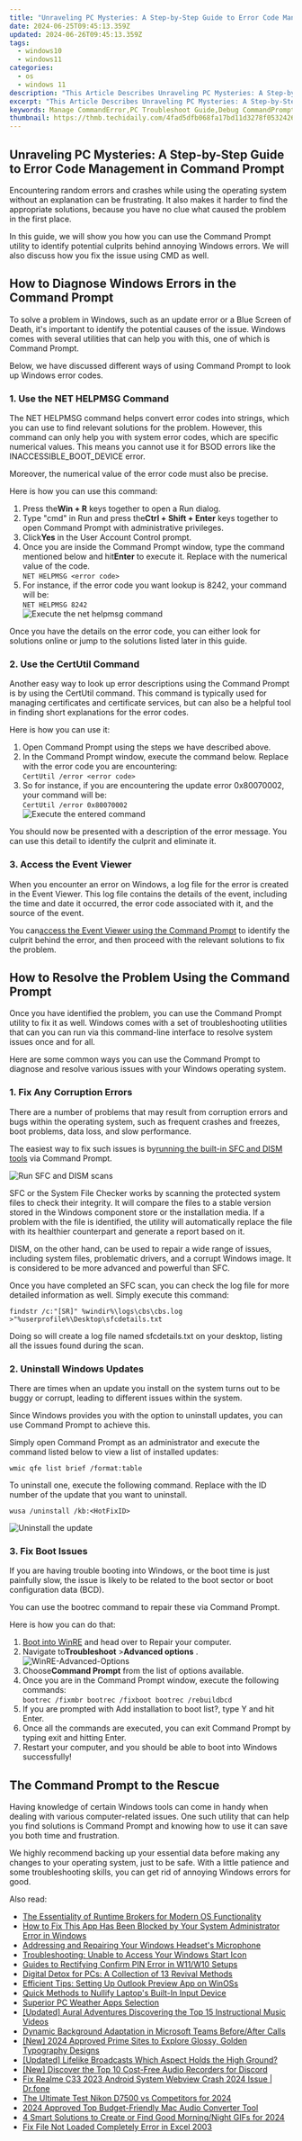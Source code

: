 ```yaml
---
title: "Unraveling PC Mysteries: A Step-by-Step Guide to Error Code Management in Command Prompt"
date: 2024-06-25T09:45:13.359Z
updated: 2024-06-26T09:45:13.359Z
tags:
  - windows10
  - windows11
categories:
  - os
  - windows 11
description: "This Article Describes Unraveling PC Mysteries: A Step-by-Step Guide to Error Code Management in Command Prompt"
excerpt: "This Article Describes Unraveling PC Mysteries: A Step-by-Step Guide to Error Code Management in Command Prompt"
keywords: Manage CommandError,PC Troubleshoot Guide,Debug CommandPrompt,Error Codes Resolution,Fix CommandLineIssues,Mastering CommandErrors,CommandPrompt Problems
thumbnail: https://thmb.techidaily.com/4fad5dfb068fa17bd11d3278f05324268f19f0e4e3fba2cd6b2af2a6f5ad615e.jpg
---
```


## Unraveling PC Mysteries: A Step-by-Step Guide to Error Code Management in Command Prompt

 Encountering random errors and crashes while using the operating system without an explanation can be frustrating. It also makes it harder to find the appropriate solutions, because you have no clue what caused the problem in the first place.

 In this guide, we will show you how you can use the Command Prompt utility to identify potential culprits behind annoying Windows errors. We will also discuss how you fix the issue using CMD as well.

## How to Diagnose Windows Errors in the Command Prompt

 To solve a problem in Windows, such as an update error or a Blue Screen of Death, it's important to identify the potential causes of the issue. Windows comes with several utilities that can help you with this, one of which is Command Prompt.

 Below, we have discussed different ways of using Command Prompt to look up Windows error codes.

### 1\. Use the NET HELPMSG Command

 The NET HELPMSG command helps convert error codes into strings, which you can use to find relevant solutions for the problem. However, this command can only help you with system error codes, which are specific numerical values. This means you cannot use it for BSOD errors like the INACCESSIBLE\_BOOT\_DEVICE error.

Moreover, the numerical value of the error code must also be precise.

Here is how you can use this command:

1. Press the**Win + R** keys together to open a Run dialog.
2. Type "cmd" in Run and press the**Ctrl + Shift + Enter** keys together to open Command Prompt with administrative privileges.
3. Click**Yes** in the User Account Control prompt.
4. Once you are inside the Command Prompt window, type the command mentioned below and hit**Enter** to execute it. Replace <error code> with the numerical value of the code.  
`NET HELPMSG <error code>`
5. For instance, if the error code you want lookup is 8242, your command will be:  
`NET HELPMSG 8242​​​`  
![Execute the net helpmsg command](https://static1.makeuseofimages.com/wordpress/wp-content/uploads/2023/03/net-helpmsg-error.jpg)

 Once you have the details on the error code, you can either look for solutions online or jump to the solutions listed later in this guide.

### 2\. Use the CertUtil Command

 Another easy way to look up error descriptions using the Command Prompt is by using the CertUtil command. This command is typically used for managing certificates and certificate services, but can also be a helpful tool in finding short explanations for the error codes.

Here is how you can use it:

1. Open Command Prompt using the steps we have described above.
2. In the Command Prompt window, execute the command below. Replace <error code> with the error code you are encountering:  
`CertUtil /error <error code>`
3. So for instance, if you are encountering the update error 0x80070002, your command will be:  
`CertUtil /error 0x80070002​​​​`  
![Execute the entered command](https://static1.makeuseofimages.com/wordpress/wp-content/uploads/2023/03/certutil-command.jpg)

 You should now be presented with a description of the error message. You can use this detail to identify the culprit and eliminate it.

### 3\. Access the Event Viewer

 When you encounter an error on Windows, a log file for the error is created in the Event Viewer. This log file contains the details of the event, including the time and date it occurred, the error code associated with it, and the source of the event.

 You can[access the Event Viewer using the Command Prompt](https://www.makeuseof.com/windows-open-event-viewer/) to identify the culprit behind the error, and then proceed with the relevant solutions to fix the problem.

## How to Resolve the Problem Using the Command Prompt

 Once you have identified the problem, you can use the Command Prompt utility to fix it as well. Windows comes with a set of troubleshooting utilities that can you can run via this command-line interface to resolve system issues once and for all.

 Here are some common ways you can use the Command Prompt to diagnose and resolve various issues with your Windows operating system.

### 1\. Fix Any Corruption Errors

 There are a number of problems that may result from corruption errors and bugs within the operating system, such as frequent crashes and freezes, boot problems, data loss, and slow performance.

 The easiest way to fix such issues is by[running the built-in SFC and DISM tools](https://www.makeuseof.com/windows-built-in-repair-tools/) via Command Prompt.

![Run SFC and DISM scans](https://static1.makeuseofimages.com/wordpress/wp-content/uploads/2022/09/scannow-restorehealth-cmd-1.jpg)

 SFC or the System File Checker works by scanning the protected system files to check their integrity. It will compare the files to a stable version stored in the Windows component store or the installation media. If a problem with the file is identified, the utility will automatically replace the file with its healthier counterpart and generate a report based on it.

 DISM, on the other hand, can be used to repair a wide range of issues, including system files, problematic drivers, and a corrupt Windows image. It is considered to be more advanced and powerful than SFC.

 Once you have completed an SFC scan, you can check the log file for more detailed information as well. Simply execute this command:

`findstr /c:"[SR]" %windir%\logs\cbs\cbs.log >"%userprofile%\Desktop\sfcdetails.txt`

 Doing so will create a log file named sfcdetails.txt on your desktop, listing all the issues found during the scan.

### 2\. Uninstall Windows Updates

 There are times when an update you install on the system turns out to be buggy or corrupt, leading to different issues within the system.

 Since Windows provides you with the option to uninstall updates, you can use Command Prompt to achieve this.

 Simply open Command Prompt as an administrator and execute the command listed below to view a list of installed updates:

`wmic qfe list brief /format:table`

 To uninstall one, execute the following command. Replace <HotFixID> with the ID number of the update that you want to uninstall.

`wusa /uninstall /kb:<HotFixID>`

![Uninstall the update](https://static1.makeuseofimages.com/wordpress/wp-content/uploads/2023/03/uninstall-update-cmd.jpg)

### 3\. Fix Boot Issues

 If you are having trouble booting into Windows, or the boot time is just painfully slow, the issue is likely to be related to the boot sector or boot configuration data (BCD).

You can use the bootrec command to repair these via Command Prompt.

Here is how you can do that:

1. [Boot into WinRE](https://www.makeuseof.com/ways-to-boot-into-the-windows-recovery-environment/) and head over to Repair your computer.
2. Navigate to**Troubleshoot** \>**Advanced options** .  
![WinRE-Advanced-Options](https://static1.makeuseofimages.com/wordpress/wp-content/uploads/2022/12/winre-advanced-options.jpg)
3. Choose**Command Prompt** from the list of options available.
4. Once you are in the Command Prompt window, execute the following commands:  
`bootrec /fixmbr bootrec /fixboot bootrec /rebuildbcd`
5. If you are prompted with Add installation to boot list?, type Y and hit Enter.
6. Once all the commands are executed, you can exit Command Prompt by typing exit and hitting Enter.
7. Restart your computer, and you should be able to boot into Windows successfully!

## The Command Prompt to the Rescue

 Having knowledge of certain Windows tools can come in handy when dealing with various computer-related issues. One such utility that can help you find solutions is Command Prompt and knowing how to use it can save you both time and frustration.

 We highly recommend backing up your essential data before making any changes to your operating system, just to be safe. With a little patience and some troubleshooting skills, you can get rid of annoying Windows errors for good.


<ins class="adsbygoogle"
     style="display:block"
     data-ad-format="autorelaxed"
     data-ad-client="ca-pub-7571918770474297"
     data-ad-slot="1223367746"></ins>



<ins class="adsbygoogle"
     style="display:block"
     data-ad-client="ca-pub-7571918770474297"
     data-ad-slot="8358498916"
     data-ad-format="auto"
     data-full-width-responsive="true"></ins>

<span class="atpl-alsoreadstyle">Also read:</span>
<div><ul>
<li><a href="https://win11.techidaily.com/the-essentiality-of-runtime-brokers-for-modern-os-functionality/"><u>The Essentiality of Runtime Brokers for Modern OS Functionality</u></a></li>
<li><a href="https://win11.techidaily.com/how-to-fix-this-app-has-been-blocked-by-your-system-administrator-error-in-windows/"><u>How to Fix This App Has Been Blocked by Your System Administrator Error in Windows</u></a></li>
<li><a href="https://win11.techidaily.com/addressing-and-repairing-your-windows-headsets-microphone/"><u>Addressing and Repairing Your Windows Headset's Microphone</u></a></li>
<li><a href="https://win11.techidaily.com/troubleshooting-unable-to-access-your-windows-start-icon/"><u>Troubleshooting: Unable to Access Your Windows Start Icon</u></a></li>
<li><a href="https://win11.techidaily.com/guides-to-rectifying-confirm-pin-error-in-w11w10-setups/"><u>Guides to Rectifying Confirm PIN Error in W11/W10 Setups</u></a></li>
<li><a href="https://win11.techidaily.com/digital-detox-for-pcs-a-collection-of-13-revival-methods/"><u>Digital Detox for PCs: A Collection of 13 Revival Methods</u></a></li>
<li><a href="https://win11.techidaily.com/efficient-tips-setting-up-outlook-preview-app-on-winoss/"><u>Efficient Tips: Setting Up Outlook Preview App on WinOSs</u></a></li>
<li><a href="https://win11.techidaily.com/quick-methods-to-nullify-laptops-built-in-input-device/"><u>Quick Methods to Nullify Laptop's Built-In Input Device</u></a></li>
<li><a href="https://win11.techidaily.com/superior-pc-weather-apps-selection/"><u>Superior PC Weather Apps Selection</u></a></li>
<li><a href="https://youtube-video-recordings.techidaily.com/updated-aural-adventures-discovering-the-top-15-instructional-music-videos/"><u>[Updated] Aural Adventures  Discovering the Top 15 Instructional Music Videos</u></a></li>
<li><a href="https://desktop-recording.techidaily.com/dynamic-background-adaptation-in-microsoft-teams-beforeafter-calls/"><u>Dynamic Background Adaptation in Microsoft Teams Before/After Calls</u></a></li>
<li><a href="https://fox-cloud.techidaily.com/new-2024-approved-prime-sites-to-explore-glossy-golden-typography-designs/"><u>[New] 2024 Approved  Prime Sites to Explore Glossy, Golden Typography Designs</u></a></li>
<li><a href="https://extra-skills.techidaily.com/updated-lifelike-broadcasts-which-aspect-holds-the-high-ground/"><u>[Updated] Lifelike Broadcasts  Which Aspect Holds the High Ground?</u></a></li>
<li><a href="https://discord-videos.techidaily.com/new-discover-the-top-10-cost-free-audio-recorders-for-discord/"><u>[New] Discover the Top 10 Cost-Free Audio Recorders for Discord</u></a></li>
<li><a href="https://howto.techidaily.com/fix-realme-c33-2023-android-system-webview-crash-2024-issue-drfone-by-drfone-fix-android-problems-fix-android-problems/"><u>Fix Realme C33 2023 Android System Webview Crash 2024 Issue | Dr.fone</u></a></li>
<li><a href="https://some-approaches.techidaily.com/the-ultimate-test-nikon-d7500-vs-competitors-for-2024/"><u>The Ultimate Test  Nikon D7500 vs Competitors for 2024</u></a></li>
<li><a href="https://voice-adjusting.techidaily.com/2024-approved-top-budget-friendly-mac-audio-converter-tool/"><u>2024 Approved Top Budget-Friendly Mac Audio Converter Tool</u></a></li>
<li><a href="https://animation-videos.techidaily.com/4-smart-solutions-to-create-or-find-good-morningnight-gifs-for-2024/"><u>4 Smart Solutions to Create or Find Good Morning/Night GIFs for 2024</u></a></li>
<li><a href="https://phone-solutions.techidaily.com/fix-file-not-loaded-completely-error-in-excel-2003-by-stellar-guide/"><u>Fix File Not Loaded Completely Error in Excel 2003</u></a></li>
</ul></div>
